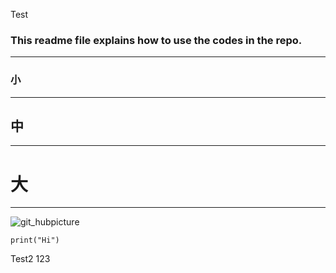 Test
### This readme file explains how to use the codes in the repo.
---
### 小
---
## 中
---
# 大
---
![git_hubpicture](https://encrypted-tbn0.gstatic.com/images?q=tbn:ANd9GcQMS-B8Mfwk6TPmz1rLjID38ecQ5Vx7Rm18W6jS1-NKDVNDSWy86-TJqDPSqiRlbh9-_tc&usqp=CAU)

```
print("Hi")
```
Test2
123
